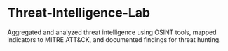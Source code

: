 # Threat-Intelligence-Lab
Aggregated and analyzed threat intelligence using OSINT tools, mapped indicators to MITRE ATT&amp;CK, and documented findings for threat hunting.
